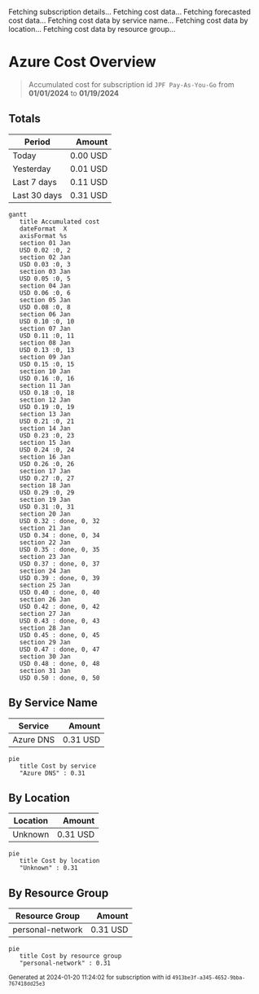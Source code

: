 Fetching subscription details...
Fetching cost data...
Fetching forecasted cost data...
Fetching cost data by service name...
Fetching cost data by location...
Fetching cost data by resource group...
# Azure Cost Overview

> Accumulated cost for subscription id `JPF Pay-As-You-Go` from **01/01/2024** to **01/19/2024**

## Totals

|Period|Amount|
|---|---:|
|Today|0.00 USD|
|Yesterday|0.01 USD|
|Last 7 days|0.11 USD|
|Last 30 days|0.31 USD|

```mermaid
gantt
   title Accumulated cost
   dateFormat  X
   axisFormat %s
   section 01 Jan
   USD 0.02 :0, 2
   section 02 Jan
   USD 0.03 :0, 3
   section 03 Jan
   USD 0.05 :0, 5
   section 04 Jan
   USD 0.06 :0, 6
   section 05 Jan
   USD 0.08 :0, 8
   section 06 Jan
   USD 0.10 :0, 10
   section 07 Jan
   USD 0.11 :0, 11
   section 08 Jan
   USD 0.13 :0, 13
   section 09 Jan
   USD 0.15 :0, 15
   section 10 Jan
   USD 0.16 :0, 16
   section 11 Jan
   USD 0.18 :0, 18
   section 12 Jan
   USD 0.19 :0, 19
   section 13 Jan
   USD 0.21 :0, 21
   section 14 Jan
   USD 0.23 :0, 23
   section 15 Jan
   USD 0.24 :0, 24
   section 16 Jan
   USD 0.26 :0, 26
   section 17 Jan
   USD 0.27 :0, 27
   section 18 Jan
   USD 0.29 :0, 29
   section 19 Jan
   USD 0.31 :0, 31
   section 20 Jan
   USD 0.32 : done, 0, 32
   section 21 Jan
   USD 0.34 : done, 0, 34
   section 22 Jan
   USD 0.35 : done, 0, 35
   section 23 Jan
   USD 0.37 : done, 0, 37
   section 24 Jan
   USD 0.39 : done, 0, 39
   section 25 Jan
   USD 0.40 : done, 0, 40
   section 26 Jan
   USD 0.42 : done, 0, 42
   section 27 Jan
   USD 0.43 : done, 0, 43
   section 28 Jan
   USD 0.45 : done, 0, 45
   section 29 Jan
   USD 0.47 : done, 0, 47
   section 30 Jan
   USD 0.48 : done, 0, 48
   section 31 Jan
   USD 0.50 : done, 0, 50
```

## By Service Name

|Service|Amount|
|---|---:|
|Azure DNS|0.31 USD|

```mermaid
pie
   title Cost by service
   "Azure DNS" : 0.31
```

## By Location

|Location|Amount|
|---|---:|
|Unknown|0.31 USD|

```mermaid
pie
   title Cost by location
   "Unknown" : 0.31
```

## By Resource Group

|Resource Group|Amount|
|---|---:|
|personal-network|0.31 USD|

```mermaid
pie
   title Cost by resource group
   "personal-network" : 0.31
```

<sup>Generated at 2024-01-20 11:24:02 for subscription with id `4913be3f-a345-4652-9bba-767418dd25e3`</sup>
